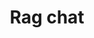 ---
license: apache-2.0
title: Rag chat
sdk: docker
emoji: 🏃
colorFrom: red
colorTo: yellow
short_description: Rag chat
---